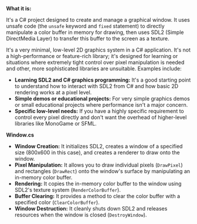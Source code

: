 **What it is:**

It's a C# project designed to create and manage a graphical window.  It uses unsafe code (the `unsafe` keyword and `fixed` statement) to directly manipulate a color buffer in memory for drawing, then uses SDL2 (Simple DirectMedia Layer) to transfer this buffer to the screen as a texture.


It's a very minimal, low-level 2D graphics system in a C# application.  It's not a high-performance or feature-rich library; it's designed for learning or situations where extremely tight control over pixel manipulation is needed and other, more sophisticated libraries are unsuitable.  Examples include:

* **Learning SDL2 and C# graphics programming:** It's a good starting point to understand how to interact with SDL2 from C# and how basic 2D rendering works at a pixel level.
* **Simple demos or educational projects:**  For very simple graphics demos or small educational projects where performance isn't a major concern.
* **Specific low-level needs:** If you have a highly specific requirement to control every pixel directly and don't want the overhead of higher-level libraries like MonoGame or SFML.

**Window.cs**
* **Window Creation:**  It initializes SDL2, creates a window of a specified size (800x600 in this case), and creates a renderer to draw onto the window.
* **Pixel Manipulation:**  It allows you to draw individual pixels (`DrawPixel`) and rectangles (`DrawRect`) onto the window's surface by manipulating an in-memory color buffer.
* **Rendering:** It copies the in-memory color buffer to the window using SDL2's texture system (`RenderColorBuffer`).
* **Buffer Clearing:** It provides a method to clear the color buffer with a specified color (`ClearColorBuffer`).
* **Window Destruction:**  It cleanly shuts down SDL2 and releases resources when the window is closed (`DestroyWindow`).
